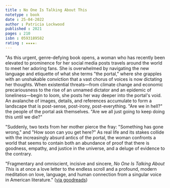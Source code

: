 ```yaml
---
title : No One Is Talking About This
notetype : book
date : 25-04-2022
author : Patricia Lockwood
published : 2021
pages : 210
isbn : 0593189582
rating : ★★★★☆
---
```


"As this urgent, genre-defying book opens, a woman who has recently been elevated to prominence for her social media posts travels around the world to meet her adoring fans. She is overwhelmed by navigating the new language and etiquette of what she terms "the portal," where she grapples with an unshakable conviction that a vast chorus of voices is now dictating her thoughts. When existential threats—from climate change and economic precariousness to the rise of an unnamed dictator and an epidemic of loneliness—begin to loom, she posts her way deeper into the portal's void. An avalanche of images, details, and references accumulate to form a landscape that is post-sense, post-irony, post-everything. "Are we in hell?" the people of the portal ask themselves. "Are we all just going to keep doing this until we die?"  
  
"Suddenly, two texts from her mother pierce the fray: "Something has gone wrong," and "How soon can you get here?" As real life and its stakes collide with the increasingly absurd antics of the portal, the woman confronts a world that seems to contain both an abundance of proof that there is goodness, empathy, and justice in the universe, and a deluge of evidence to the contrary.  
  
"Fragmentary and omniscient, incisive and sincere, _No One Is Talking About This_ is at once a love letter to the endless scroll and a profound, modern meditation on love, language, and human connection from a singular voice in American literature." ([via goodreads](https://www.goodreads.com/book/show/53733106-no-one-is-talking-about-this))
